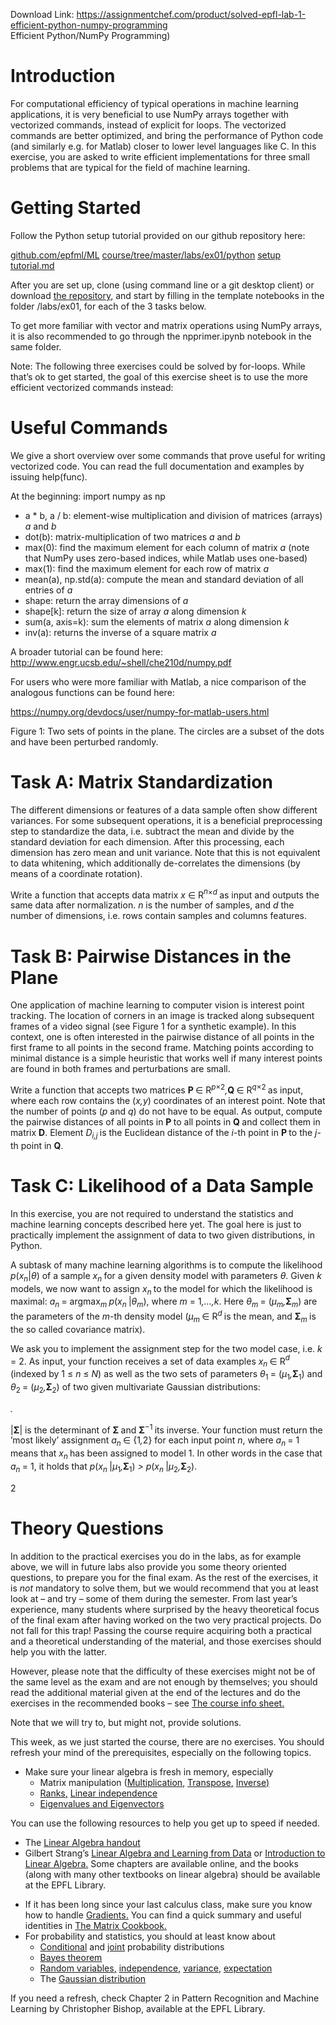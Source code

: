 Download Link: https://assignmentchef.com/product/solved-epfl-lab-1-efficient-python-numpy-programming
<br>
Efficient Python/NumPy Programming)

<h1>Introduction</h1>

For computational efficiency of typical operations in machine learning applications, it is very beneficial to use NumPy arrays together with vectorized commands, instead of explicit for loops. The vectorized commands are better optimized, and bring the performance of Python code (and similarly e.g. for Matlab) closer to lower level languages like C. In this exercise, you are asked to write efficient implementations for three small problems that are typical for the field of machine learning.

<h1>Getting Started</h1>

Follow the Python setup tutorial provided on our github repository here:

<a href="https://github.com/epfml/ML_course/tree/master/labs/ex01/python_setup_tutorial.md">github.com/epfml/ML</a> <a href="https://github.com/epfml/ML_course/tree/master/labs/ex01/python_setup_tutorial.md">course/tree/master/labs/ex01/python</a> <a href="https://github.com/epfml/ML_course/tree/master/labs/ex01/python_setup_tutorial.md">setup</a> <a href="https://github.com/epfml/ML_course/tree/master/labs/ex01/python_setup_tutorial.md">tutorial.md</a>

After you are set up, clone (using command line or a git desktop client) or download <a href="https://github.com/epfml/ML_course">the repository,</a> and start by filling in the template notebooks in the folder /labs/ex01, for each of the 3 tasks below.

To get more familiar with vector and matrix operations using NumPy arrays, it is also recommended to go through the npprimer.ipynb notebook in the same folder.

Note: The following three exercises could be solved by for-loops. While that’s ok to get started, the goal of this exercise sheet is to use the more efficient vectorized commands instead:

<h1>Useful Commands</h1>

We give a short overview over some commands that prove useful for writing vectorized code. You can read the full documentation and examples by issuing help(func).

At the beginning: import numpy as np

<ul>

 <li>a * b, a / b: element-wise multiplication and division of matrices (arrays) <em>a </em>and <em>b</em></li>

 <li>dot(b): matrix-multiplication of two matrices <em>a </em>and <em>b</em></li>

 <li>max(0): find the maximum element for each column of matrix <em>a </em>(note that NumPy uses zero-based indices, while Matlab uses one-based)</li>

 <li>max(1): find the maximum element for each row of matrix <em>a</em></li>

 <li>mean(a), np.std(a): compute the mean and standard deviation of all entries of <em>a</em></li>

 <li>shape: return the array dimensions of <em>a</em></li>

 <li>shape[k]: return the size of array <em>a </em>along dimension <em>k</em></li>

 <li>sum(a, axis=k): sum the elements of matrix <em>a </em>along dimension <em>k</em></li>

 <li>inv(a): returns the inverse of a square matrix <em>a</em></li>

</ul>

A broader tutorial can be found here: <a href="http://www.engr.ucsb.edu/~shell/che210d/numpy.pdf">http://www.engr.ucsb.edu/</a><a href="http://www.engr.ucsb.edu/~shell/che210d/numpy.pdf">~</a><a href="http://www.engr.ucsb.edu/~shell/che210d/numpy.pdf">shell/che210d/numpy.pdf</a>

For users who were more familiar with Matlab, a nice comparison of the analogous functions can be found here:

<a href="https://numpy.org/devdocs/user/numpy-for-matlab-users.html">https://numpy.org/devdocs/user/numpy-for-matlab-users.html</a>

Figure 1: Two sets of points in the plane. The circles are a subset of the dots and have been perturbed randomly.

<h1>Task A: Matrix Standardization</h1>

The different dimensions or features of a data sample often show different variances. For some subsequent operations, it is a beneficial preprocessing step to standardize the data, i.e. subtract the mean and divide by the standard deviation for each dimension. After this processing, each dimension has zero mean and unit variance. Note that this is not equivalent to data whitening, which additionally de-correlates the dimensions (by means of a coordinate rotation).

Write a function that accepts data matrix <em>x </em>∈ R<em><sup>n</sup></em><sup>×<em>d </em></sup>as input and outputs the same data after normalization. <em>n </em>is the number of samples, and <em>d </em>the number of dimensions, i.e. rows contain samples and columns features.

<h1>Task B: Pairwise Distances in the Plane</h1>

One application of machine learning to computer vision is interest point tracking. The location of corners in an image is tracked along subsequent frames of a video signal (see Figure 1 for a synthetic example). In this context, one is often interested in the pairwise distance of all points in the first frame to all points in the second frame. Matching points according to minimal distance is a simple heuristic that works well if many interest points are found in both frames and perturbations are small.

Write a function that accepts two matrices <strong>P </strong>∈ R<em><sup>p</sup></em><sup>×2</sup><em>,</em><strong>Q </strong>∈ R<em><sup>q</sup></em><sup>×2 </sup>as input, where each row contains the (<em>x,y</em>) coordinates of an interest point. Note that the number of points (<em>p </em>and <em>q</em>) do not have to be equal. As output, compute the pairwise distances of all points in <strong>P </strong>to all points in <strong>Q </strong>and collect them in matrix <strong>D</strong>. Element <em>D<sub>i,j </sub></em>is the Euclidean distance of the <em>i</em>-th point in <strong>P </strong>to the <em>j</em>-th point in <strong>Q</strong>.

<h1>Task C: Likelihood of a Data Sample</h1>

In this exercise, you are not required to understand the statistics and machine learning concepts described here yet. The goal here is just to practically implement the assignment of data to two given distributions, in Python.

A subtask of many machine learning algorithms is to compute the likelihood <em>p</em>(<em>x</em><em><sub>n</sub></em>|<em>θ</em>) of a sample <em>x</em><em><sub>n </sub></em>for a given density model with parameters <em>θ</em>. Given <em>k </em>models, we now want to assign <em>x</em><em><sub>n </sub></em>to the model for which the likelihood is maximal: <em>a<sub>n </sub></em>= argmax<em><sub>m </sub>p</em>(<em>x</em><em><sub>n </sub></em>|<em>θ</em><em><sub>m</sub></em>), where <em>m </em>= 1<em>,…,k</em>. Here <em>θ</em><em><sub>m </sub></em>= (<em>µ</em><em><sub>m</sub></em><em>,</em><strong>Σ</strong><em><sub>m</sub></em>) are the parameters of the <em>m</em>-th density model (<em>µ</em><em><sub>m </sub></em>∈ R<em><sup>d </sup></em>is the mean, and <strong>Σ</strong><em><sub>m </sub></em>is the so called covariance matrix).

We ask you to implement the assignment step for the two model case, i.e. <em>k </em>= 2. As input, your function receives a set of data examples <em>x</em><em><sub>n </sub></em>∈ R<em><sup>d </sup></em>(indexed by 1 ≤ <em>n </em>≤ <em>N</em>) as well as the two sets of parameters <em>θ</em><sub>1 </sub>= (<em>µ</em><sub>1</sub><em>,</em><strong>Σ</strong><sub>1</sub>) and <em>θ</em><sub>2 </sub>= (<em>µ</em><sub>2</sub><em>,</em><strong>Σ</strong><sub>2</sub>) of two given multivariate Gaussian distributions:

<em>.</em>

|<strong>Σ</strong>| is the determinant of <strong>Σ </strong>and <strong>Σ</strong><sup>−1 </sup>its inverse. Your function must return the ’most likely’ assignment <em>a<sub>n </sub></em>∈ {1<em>,</em>2} for each input point <em>n</em>, where <em>a<sub>n </sub></em>= 1 means that <em>x</em><em><sub>n </sub></em>has been assigned to model 1. In other words in the case that <em>a<sub>n </sub></em>= 1, it holds that <em>p</em>(<em>x</em><em><sub>n </sub></em>|<em>µ</em><sub>1</sub><em>,</em><strong>Σ</strong><sub>1</sub>) <em>&gt; p</em>(<em>x</em><em><sub>n </sub></em>|<em>µ</em><sub>2</sub><em>,</em><strong>Σ</strong><sub>2</sub>).

2

<h1>Theory Questions</h1>

In addition to the practical exercises you do in the labs, as for example above, we will in future labs also provide you some theory oriented questions, to prepare you for the final exam. As the rest of the exercises, it is <em>not </em>mandatory to solve them, but we would recommend that you at least look at – and try – some of them during the semester. From last year’s experience, many students where surprised by the heavy theoretical focus of the final exam after having worked on the two very practical projects. Do not fall for this trap! Passing the course require acquiring both a practical and a theoretical understanding of the material, and those exercises should help you with the latter.

However, please note that the difficulty of these exercises might not be of the same level as the exam and are not enough by themselves; you should read the additional material given at the end of the lectures and do the exercises in the recommended books – see <a href="https://github.com/epfml/ML_course/raw/master/lectures/course_info_sheet.pdf">The course info sheet</a><a href="https://github.com/epfml/ML_course/raw/master/lectures/course_info_sheet.pdf">.</a>

Note that we will try to, but might not, provide solutions.

This week, as we just started the course, there are no exercises. You should refresh your mind of the prerequisites, especially on the following topics.

<ul>

 <li>Make sure your linear algebra is fresh in memory, especially

  <ul>

   <li>Matrix manipulation (<a href="https://en.wikipedia.org/wiki/Matrix_multiplication">Multiplication</a><a href="https://en.wikipedia.org/wiki/Matrix_multiplication">,</a> <a href="https://en.wikipedia.org/wiki/Transpose">Transpose</a><a href="https://en.wikipedia.org/wiki/Transpose">,</a> <a href="https://en.wikipedia.org/wiki/Invertible_matrix">Inverse</a><a href="https://en.wikipedia.org/wiki/Invertible_matrix">)</a></li>

   <li><a href="https://en.wikipedia.org/wiki/Rank_(linear_algebra)">Ranks</a><a href="https://en.wikipedia.org/wiki/Rank_(linear_algebra)">,</a> <a href="https://en.wikipedia.org/wiki/Linear_independence">Linear independence</a></li>

   <li><a href="https://en.wikipedia.org/wiki/Eigenvalues_and_eigenvectors">Eigenvalues and Eigenvectors</a></li>

  </ul></li>

</ul>

You can use the following resources to help you get up to speed if needed.

<ul>

 <li>The <a href="https://github.com/epfml/ML_course/raw/master/lectures/handout_linalg_book.pdf">Linear Algebra handout</a></li>

 <li>Gilbert Strang’s <a href="http://math.mit.edu/~gs/learningfromdata/">Linear Algebra and Learning from Data</a> or <a href="http://math.mit.edu/~gs/linearalgebra/">Introduction to Linear Algebra</a><a href="http://math.mit.edu/~gs/linearalgebra/">.</a> Some chapters are available online, and the books (along with many other textbooks on linear algebra) should be available at the EPFL Library.</li>

</ul>

<ul>

 <li>If it has been long since your last calculus class, make sure you know how to handle <a href="https://en.wikipedia.org/wiki/Matrix_calculus">Gradients</a><a href="https://en.wikipedia.org/wiki/Matrix_calculus">.</a> You can find a quick summary and useful identities in <a href="http://www2.imm.dtu.dk/pubdb/views/edoc_download.php/3274/pdf/imm3274.pdf">The Matrix Cookbook</a><a href="http://www2.imm.dtu.dk/pubdb/views/edoc_download.php/3274/pdf/imm3274.pdf">.</a></li>

 <li>For probability and statistics, you should at least know about

  <ul>

   <li><a href="https://en.wikipedia.org/wiki/Conditional_probability_distribution">Conditional</a> and <a href="https://en.wikipedia.org/wiki/Joint_probability_distribution">joint</a> probability distributions</li>

   <li><a href="https://en.wikipedia.org/wiki/Bayes%27_theorem">Bayes theorem</a></li>

   <li><a href="https://en.wikipedia.org/wiki/Random_variable">Random variables</a><a href="https://en.wikipedia.org/wiki/Random_variable">,</a> <a href="https://en.wikipedia.org/wiki/Independence_(probability_theory)">independence</a><a href="https://en.wikipedia.org/wiki/Independence_(probability_theory)">,</a> <a href="https://en.wikipedia.org/wiki/Variance">variance</a><a href="https://en.wikipedia.org/wiki/Variance">,</a> <a href="https://en.wikipedia.org/wiki/Expected_value">expectation</a></li>

   <li>The <a href="https://en.wikipedia.org/wiki/Normal_distribution">Gaussian distribution</a></li>

  </ul></li>

</ul>

If you need a refresh, check Chapter 2 in Pattern Recognition and Machine Learning by Christopher Bishop, available at the EPFL Library.
